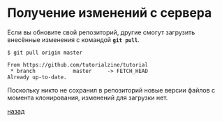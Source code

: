 # Получение изменений с сервера

Если вы обновите свой репозиторий, другие смогут загрузить внесённые изменения с командой **`git pull`**.

```text
$ git pull origin master

From https://github.com/tutorialzine/tutorial
 * branch            master     -> FETCH_HEAD
Already up-to-date.
```

Поскольку никто не сохранил в репозиторий новые версии файлов с момента клонирования, изменений для загрузки нет.

[назад](README.md)
